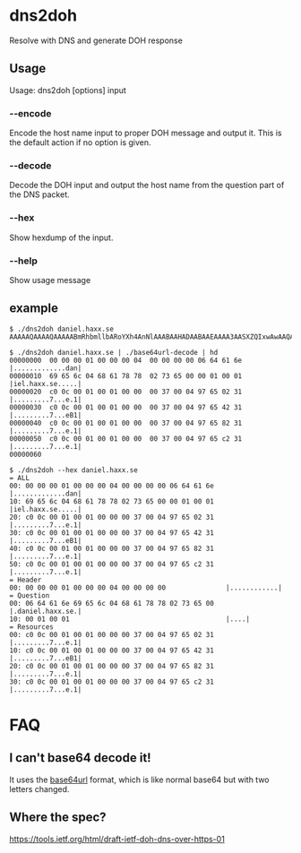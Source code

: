 # dns2doh
Resolve with DNS and generate DOH response

## Usage

Usage: dns2doh [options] input

### --encode

Encode the host name input to proper DOH message and output it. This is the
default action if no option is given.

### --decode

Decode the DOH input and output the host name from the question part of the
DNS packet.

### --hex

Show hexdump of the input.

### --help

Show usage message

## example

    $ ./dns2doh daniel.haxx.se
    AAAAAQAAAAQAAAAABmRhbmllbARoYXh4AnNlAAABAAHADAABAAEAAAA3AASXZQIxwAwAAQABAAAANwAEl2VCMcAMAAEAAQAAADcABJdlgjHADAABAAEAAAA3AASXZcIx

    $ ./dns2doh daniel.haxx.se | ./base64url-decode | hd
    00000000  00 00 00 01 00 00 00 04  00 00 00 00 06 64 61 6e  |.............dan|
    00000010  69 65 6c 04 68 61 78 78  02 73 65 00 00 01 00 01  |iel.haxx.se.....|
    00000020  c0 0c 00 01 00 01 00 00  00 37 00 04 97 65 02 31  |.........7...e.1|
    00000030  c0 0c 00 01 00 01 00 00  00 37 00 04 97 65 42 31  |.........7...eB1|
    00000040  c0 0c 00 01 00 01 00 00  00 37 00 04 97 65 82 31  |.........7...e.1|
    00000050  c0 0c 00 01 00 01 00 00  00 37 00 04 97 65 c2 31  |.........7...e.1|
    00000060

    $ ./dns2doh --hex daniel.haxx.se
    = ALL
    00: 00 00 00 01 00 00 00 04 00 00 00 00 06 64 61 6e   |.............dan|
    10: 69 65 6c 04 68 61 78 78 02 73 65 00 00 01 00 01   |iel.haxx.se.....|
    20: c0 0c 00 01 00 01 00 00 00 37 00 04 97 65 02 31   |.........7...e.1|
    30: c0 0c 00 01 00 01 00 00 00 37 00 04 97 65 42 31   |.........7...eB1|
    40: c0 0c 00 01 00 01 00 00 00 37 00 04 97 65 82 31   |.........7...e.1|
    50: c0 0c 00 01 00 01 00 00 00 37 00 04 97 65 c2 31   |.........7...e.1|
    = Header
    00: 00 00 00 01 00 00 00 04 00 00 00 00               |............|
    = Question
    00: 06 64 61 6e 69 65 6c 04 68 61 78 78 02 73 65 00   |.daniel.haxx.se.|
    10: 00 01 00 01                                       |....|
    = Resources
    00: c0 0c 00 01 00 01 00 00 00 37 00 04 97 65 02 31   |.........7...e.1|
    10: c0 0c 00 01 00 01 00 00 00 37 00 04 97 65 42 31   |.........7...eB1|
    20: c0 0c 00 01 00 01 00 00 00 37 00 04 97 65 82 31   |.........7...e.1|
    30: c0 0c 00 01 00 01 00 00 00 37 00 04 97 65 c2 31   |.........7...e.1|

# FAQ

## I can't base64 decode it!

It uses the [base64url](https://tools.ietf.org/html/rfc4648#section-5) format,
which is like normal base64 but with two letters changed.

## Where the spec?

https://tools.ietf.org/html/draft-ietf-doh-dns-over-https-01
